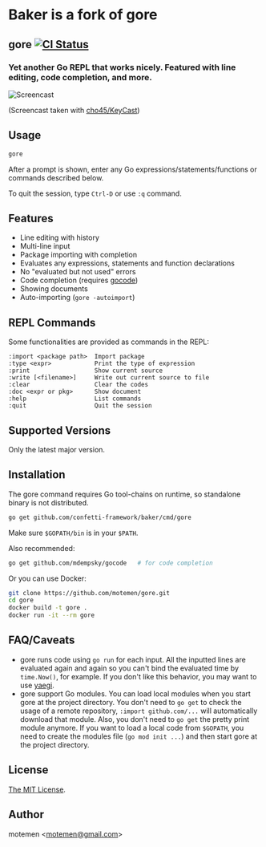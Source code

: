 # Baker is a fork of gore

## gore [![CI Status](https://github.com/motemen/gore/workflows/CI/badge.svg)](https://github.com/motemen/gore/actions)
### Yet another Go REPL that works nicely. Featured with line editing, code completion, and more.

![Screencast](doc/screencast.gif)

(Screencast taken with [cho45/KeyCast](https://github.com/cho45/KeyCast))

## Usage

```sh
gore
```
After a prompt is shown, enter any Go expressions/statements/functions or commands described below.

To quit the session, type `Ctrl-D` or use `:q` command.

## Features

- Line editing with history
- Multi-line input
- Package importing with completion
- Evaluates any expressions, statements and function declarations
- No "evaluated but not used" errors
- Code completion (requires [gocode](https://github.com/mdempsky/gocode))
- Showing documents
- Auto-importing (`gore -autoimport`)

## REPL Commands

Some functionalities are provided as commands in the REPL:

```
:import <package path>  Import package
:type <expr>            Print the type of expression
:print                  Show current source
:write [<filename>]     Write out current source to file
:clear                  Clear the codes
:doc <expr or pkg>      Show document
:help                   List commands
:quit                   Quit the session
```

## Supported Versions
Only the latest major version.

## Installation
The gore command requires Go tool-chains on runtime, so standalone binary is not distributed.

```sh
go get github.com/confetti-framework/baker/cmd/gore
```

Make sure `$GOPATH/bin` is in your `$PATH`.

Also recommended:

```sh
go get github.com/mdempsky/gocode   # for code completion
```

Or you can use Docker:

```sh
git clone https://github.com/motemen/gore.git
cd gore
docker build -t gore .
docker run -it --rm gore
```

## FAQ/Caveats

- gore runs code using `go run` for each input. All the inputted lines are
  evaluated again and again so you can't bind the evaluated time by
  `time.Now()`, for example. If you don't like this behavior, you may want to use
  [yaegi](https://github.com/containous/yaegi).
- gore support Go modules. You can load local modules when you start gore at
  the project directory. You don't need to `go get` to check the usage of a
  remote repository, `:import github.com/...` will automatically download that
  module. Also, you don't need to `go get` the pretty print module anymore. If
  you want to load a local code from `$GOPATH`, you need to create the modules
  file (`go mod init ...`) and then start gore at the project directory.

## License

[The MIT License](./LICENSE).

## Author

motemen &lt;<motemen@gmail.com>&gt;
